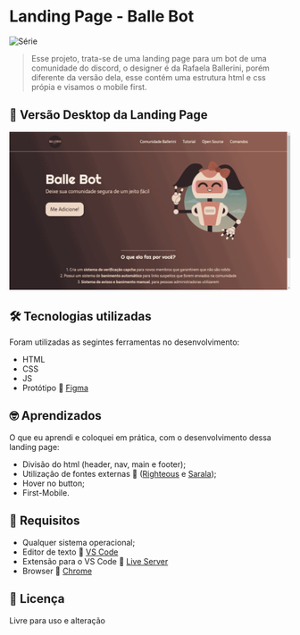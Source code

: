 # Landing Page - Balle Bot
![Série](https://img.shields.io/static/v1?label=ZairoBastos&message=BalleBot&color=blue)

> Esse projeto, trata-se de uma landing page para um bot de uma comunidade do discord, o designer é da Rafaela Ballerini, porém diferente da versão dela, esse contém uma estrutura html e css própia e visamos o mobile first.

## :camera_flash: Versão Desktop da Landing Page
![Imagem](images/ezgif.com-gif-maker.gif)

## :hammer_and_wrench: Tecnologias utilizadas
 Foram utilizadas as segintes ferramentas no desenvolvimento:
 - HTML
 - CSS
 - JS
 - Protótipo :link: [Figma](https://www.figma.com/file/myqP66iQwzjwjrIAJyyrip/BalleBot?node-id=2%3A2)

## :nerd_face: Aprendizados
O que eu aprendi e coloquei em prática, com o desenvolvimento dessa landing page:
 - Divisão do html (header, nav, main e footer);
 - Utilização de fontes externas :link: ([Righteous](https://fonts.google.com/specimen/Righteous?query=right) e [Sarala](https://fonts.google.com/specimen/Sarala?query=sarala));
 - Hover no button;
 - First-Mobile.

## :page_facing_up: Requisitos
- Qualquer sistema operacional;
- Editor de texto :link: [VS Code](https://code.visualstudio.com/)
- Extensão para o VS Code :link: [Live Server](https://marketplace.visualstudio.com/items?itemName=ritwickdey.LiveServer)
- Browser :link: [Chrome](https://www.google.pt/intl/pt-PT/chrome/?brand=ISCS&gclid=CjwKCAiAtouOBhA6EiwA2nLKHzAVeY7vzxHKqYQHR9e2iF4Q-UYwVeNg_5CdIuPOs6RF2hbwjslc8xoCK3QQAvD_BwE&gclsrc=aw.ds)

## :pencil: Licença
Livre para uso e alteração